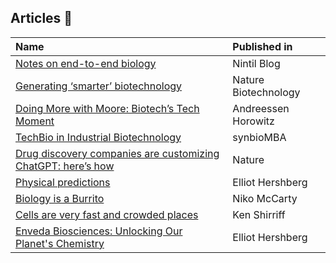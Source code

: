 ## Articles :newspaper:

| Name | Published in |
| :--- | :--- |
| [Notes on end-to-end biology](https://nintil.com/biology-llms?utm_source=substack&utm_medium=email) | Nintil Blog |
| [Generating ‘smarter’ biotechnology](https://www.nature.com/articles/s41587-023-01695-x) | Nature Biotechnology |
| [Doing More with Moore: Biotech’s Tech Moment](https://a16z.com/2023/02/14/doing-more-with-moore/?utm_source=substack&utm_medium=email) | Andreessen Horowitz |
| [TechBio in Industrial Biotechnology](https://synbiomba.substack.com/p/techbio-in-industrial-biotechnology?s=03) | synbioMBA |
| [Drug discovery companies are customizing ChatGPT: here’s how](https://www.nature.com/articles/s41587-023-01788-7.pdf?pdf=button%20sticky) | Nature |
| [Physical predictions](https://centuryofbio.com/p/physical-predictions) | Elliot Hershberg
| [Biology is a Burrito](https://www.readcodon.com/p/burrito-biology?s=03) | Niko McCarty
| [Cells are very fast and crowded places](https://www.righto.com/2011/07/cells-are-very-fast-and-crowded-places.html?m=1&s=03) | Ken Shirriff
| [Enveda Biosciences: Unlocking Our Planet's Chemistry](https://centuryofbio.com/p/enveda-biosciences) | Elliot Hershberg
